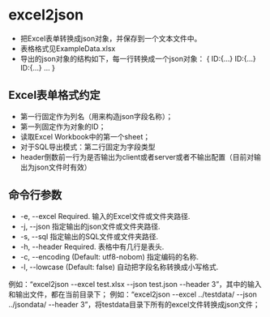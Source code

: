 excel2json
==========

- 把Excel表单转换成json对象，并保存到一个文本文件中。
- 表格格式见ExampleData.xlsx
- 导出的json对象的结构如下，每一行转换成一个json对象：
{
	ID:{...}
	ID:{...}
	ID:{...}
	...
}

Excel表单格式约定
-----------------
  - 第一行固定作为列名（用来构造json字段名称）；
  - 第一列固定作为对象的ID；
  - 读取Excel Workbook中的第一个sheet；
  - 对于SQL导出模式：第二行固定为字段类型
  - header倒数前一行为是否输出为client或者server或者不输出配置（目前对输出为json文件时有效）

命令行参数
---------
-  -e, --excel       Required. 输入的Excel文件或文件夹路径.
-  -j, --json        指定输出的json文件或文件夹路径.
-  -s, --sql         指定输出的SQL文件或文件夹路径.
-  -h, --header      Required. 表格中有几行是表头.
-  -c, --encoding    (Default: utf8-nobom) 指定编码的名称.
-  -l, --lowcase     (Default: false) 自动把字段名称转换成小写格式.

例如：“excel2json --excel test.xlsx --json test.json --header 3”，其中的输入和输出文件，都在当前目录下；
例如：“excel2json --excel ../testdata/ --json ../jsondata/ --header 3”，将testdata目录下所有的excel文件转换成json文件；

